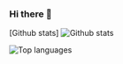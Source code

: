 ### Hi there 👋

<!--
**NIrajan-15/NIrajan-15** is a ✨ _special_ ✨ repository because its `README.md` (this file) appears on your GitHub profile.

Here are some ideas to get you started:

- 🔭 I’m currently working on ...
- 🌱 I’m currently learning ...
- 👯 I’m looking to collaborate on ...
- 🤔 I’m looking for help with ...
- 💬 Ask me about ...
- 📫 How to reach me: ...
- 😄 Pronouns: ...
- ⚡ Fun fact: ...
-->

[Github stats]
![Github stats](https://github-readme-stats.vercel.app/api?username=NIrajan-15&count_private=true&show_icons=true&theme=radical) 

![Top languages](https://github-readme-stats.vercel.app/api/top-langs/?username=NIrajan-15&show_icons=true&theme=radical)
